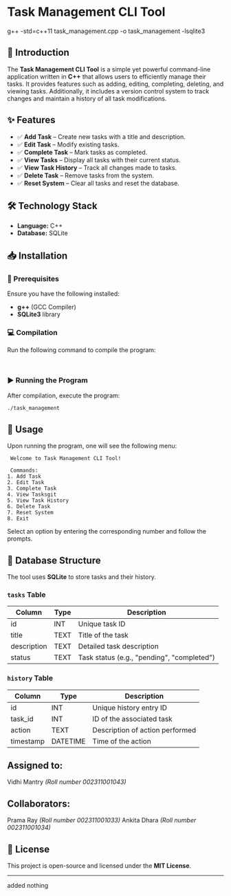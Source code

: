 # Task Management CLI Tool
g++ -std=c++11 task_management.cpp -o task_management -lsqlite3
## 🚀 Introduction
The **Task Management CLI Tool** is a simple yet powerful command-line application written in **C++** that allows users to efficiently manage their tasks. It provides features such as adding, editing, completing, deleting, and viewing tasks. Additionally, it includes a version control system to track changes and maintain a history of all task modifications.

## ✨ Features
- ✅ **Add Task** – Create new tasks with a title and description.
- ✅ **Edit Task** – Modify existing tasks.
- ✅ **Complete Task** – Mark tasks as completed.
- ✅ **View Tasks** – Display all tasks with their current status.
- ✅ **View Task History** – Track all changes made to tasks.
- ✅ **Delete Task** – Remove tasks from the system.
- ✅ **Reset System** – Clear all tasks and reset the database.

## 🛠️ Technology Stack
- **Language:** C++
- **Database:** SQLite

## 📥 Installation
### 🔧 Prerequisites
Ensure you have the following installed:
-  **g++** (GCC Compiler)
-  **SQLite3** library

### 💻 Compilation
Run the following command to compile the program:
```sh
 
```

### ▶️ Running the Program
After compilation, execute the program:
```sh
./task_management
```

## 📌 Usage
Upon running the program, one will see the following menu:
```
 Welcome to Task Management CLI Tool!

 Commands:
1. Add Task
2. Edit Task
3. Complete Task
4. View Tasksgit 
5. View Task History
6. Delete Task
7. Reset System
8. Exit
```
Select an option by entering the corresponding number and follow the prompts.

## 📂 Database Structure
The tool uses **SQLite** to store tasks and their history.

### `tasks` Table
|  Column      |  Type    | Description                         |
|--------------|--------|-------------------------------------|
|  id         | INT    | Unique task ID                     |
|  title      | TEXT   | Title of the task                  |
|  description| TEXT   | Detailed task description          |
|  status     | TEXT   | Task status (e.g., "pending", "completed") |

### `history` Table
|  Column     |  Type    |  Description                        |
|------------|--------|----------------------------------|
|  id         | INT    | Unique history entry ID          |
|  task_id    | INT    | ID of the associated task        |
|  action     | TEXT   | Description of action performed  |
|  timestamp  | DATETIME | Time of the action               |

## Assigned to:
Vidhi Mantry _(Roll number 002311001043)_

## Collaborators:
Prama Ray _(Roll number 002311001033)_
Ankita Dhara _(Roll number 002311001034)_

## 📜 License
This project is open-source and licensed under the **MIT License**.

---

added nothing
